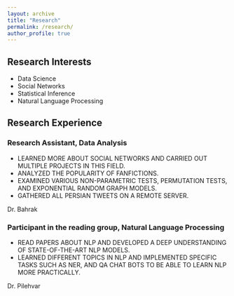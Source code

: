 ```yaml
---
layout: archive
title: "Research"
permalink: /research/
author_profile: true
---
```



## Research Interests

- Data Science 
- Social Networks 
- Statistical Inference 
- Natural Language Processing

## Research Experience

### Research Assistant, Data Analysis

- LEARNED MORE ABOUT SOCIAL NETWORKS AND CARRIED OUT MULTIPLE PROJECTS IN THIS FIELD.
- ANALYZED THE POPULARITY OF FANFICTIONS.
- EXAMINED VARIOUS NON-PARAMETRIC TESTS, PERMUTATION TESTS, AND EXPONENTIAL RANDOM GRAPH MODELS.
- GATHERED ALL PERSIAN TWEETS ON A REMOTE SERVER.

Dr. Bahrak

### Participant in the reading group,  Natural Language Processing

- READ PAPERS ABOUT NLP AND DEVELOPED A DEEP UNDERSTANDING OF STATE-OF-THE-ART NLP MODELS.
- LEARNED DIFFERENT TOPICS IN NLP AND IMPLEMENTED SPECIFIC TASKS SUCH AS NER, AND QA CHAT BOTS TO BE ABLE TO
    LEARN NLP MORE PRACTICALLY.


Dr. Pilehvar
